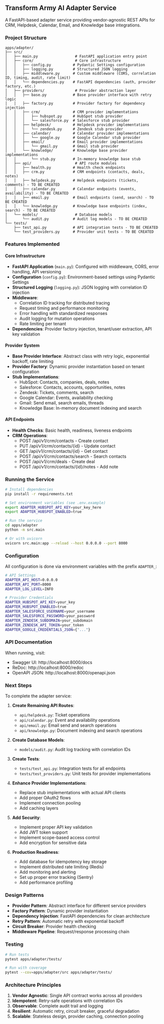 ## Transform Army AI Adapter Service

A FastAPI-based adapter service providing vendor-agnostic REST APIs for CRM, Helpdesk, Calendar, Email, and Knowledge base integrations.

### Project Structure

```
apps/adapter/
├── src/
│   ├── main.py                 # FastAPI application entry point
│   ├── core/                   # Core infrastructure
│   │   ├── config.py          # Pydantic Settings configuration
│   │   ├── logging.py         # Structured JSON logging
│   │   ├── middleware.py      # Custom middleware (CORS, correlation ID, timing, audit, rate limit)
│   │   └── dependencies.py    # FastAPI dependencies (auth, provider factory, etc.)
│   ├── providers/              # Provider abstraction layer
│   │   ├── base.py            # Base provider interface with retry logic
│   │   ├── factory.py         # Provider factory for dependency injection
│   │   ├── crm/               # CRM provider implementations
│   │   │   ├── hubspot.py     # HubSpot stub provider
│   │   │   └── salesforce.py  # Salesforce stub provider
│   │   ├── helpdesk/          # Helpdesk provider implementations
│   │   │   └── zendesk.py     # Zendesk stub provider
│   │   ├── calendar/          # Calendar provider implementations
│   │   │   └── google.py      # Google Calendar stub provider
│   │   ├── email/             # Email provider implementations
│   │   │   └── gmail.py       # Gmail stub provider
│   │   └── knowledge/         # Knowledge base provider implementations
│   │       └── stub.py        # In-memory knowledge base stub
│   ├── api/                    # API route modules
│   │   ├── health.py          # Health check endpoints
│   │   ├── crm.py             # CRM endpoints (contacts, deals, notes)
│   │   ├── helpdesk.py        # Helpdesk endpoints (tickets, comments) - TO BE CREATED
│   │   ├── calendar.py        # Calendar endpoints (events, availability) - TO BE CREATED
│   │   ├── email.py           # Email endpoints (send, search) - TO BE CREATED
│   │   └── knowledge.py       # Knowledge base endpoints (index, search) - TO BE CREATED
│   └── models/                 # Database models
│       └── audit.py           # Audit log models - TO BE CREATED
└── tests/
    ├── test_api.py            # API integration tests - TO BE CREATED
    └── test_providers.py      # Provider unit tests - TO BE CREATED
```

### Features Implemented

#### Core Infrastructure
- **FastAPI Application** (`main.py`): Configured with middleware, CORS, error handling, API versioning
- **Configuration** (`config.py`): Environment-based settings using Pydantic Settings
- **Structured Logging** (`logging.py`): JSON logging with correlation ID injection
- **Middleware**:
  - Correlation ID tracking for distributed tracing
  - Request timing and performance monitoring
  - Error handling with standardized responses
  - Audit logging for mutation operations
  - Rate limiting per tenant
- **Dependencies**: Provider factory injection, tenant/user extraction, API key validation

#### Provider System
- **Base Provider Interface**: Abstract class with retry logic, exponential backoff, rate limiting
- **Provider Factory**: Dynamic provider instantiation based on tenant configuration
- **Stub Implementations**:
  - HubSpot: Contacts, companies, deals, notes
  - Salesforce: Contacts, accounts, opportunities, notes
  - Zendesk: Tickets, comments, search
  - Google Calendar: Events, availability checking
  - Gmail: Send email, search emails, threads
  - Knowledge Base: In-memory document indexing and search

#### API Endpoints
- **Health Checks**: Basic health, readiness, liveness endpoints
- **CRM Operations**: 
  - POST /api/v1/crm/contacts - Create contact
  - PUT /api/v1/crm/contacts/{id} - Update contact
  - GET /api/v1/crm/contacts/{id} - Get contact
  - POST /api/v1/crm/contacts/search - Search contacts
  - POST /api/v1/crm/deals - Create deal
  - POST /api/v1/crm/contacts/{id}/notes - Add note

### Running the Service

```bash
# Install dependencies
pip install -r requirements.txt

# Set environment variables (see .env.example)
export ADAPTER_HUBSPOT_API_KEY=your_key_here
export ADAPTER_HUBSPOT_ENABLED=true

# Run the service
cd apps/adapter
python -m src.main

# Or with uvicorn
uvicorn src.main:app --reload --host 0.0.0.0 --port 8000
```

### Configuration

All configuration is done via environment variables with the prefix `ADAPTER_`:

```bash
# API Settings
ADAPTER_API_HOST=0.0.0.0
ADAPTER_API_PORT=8000
ADAPTER_LOG_LEVEL=INFO

# Provider Credentials
ADAPTER_HUBSPOT_API_KEY=your_key
ADAPTER_HUBSPOT_ENABLED=true
ADAPTER_SALESFORCE_USERNAME=your_username
ADAPTER_SALESFORCE_PASSWORD=your_password
ADAPTER_ZENDESK_SUBDOMAIN=your_subdomain
ADAPTER_ZENDESK_API_TOKEN=your_token
ADAPTER_GOOGLE_CREDENTIALS_JSON={"..."}
```

### API Documentation

When running, visit:
- Swagger UI: http://localhost:8000/docs
- ReDoc: http://localhost:8000/redoc
- OpenAPI JSON: http://localhost:8000/openapi.json

### Next Steps

To complete the adapter service:

1. **Create Remaining API Routes**:
   - `api/helpdesk.py`: Ticket operations
   - `api/calendar.py`: Event and availability operations
   - `api/email.py`: Email send and search operations
   - `api/knowledge.py`: Document indexing and search operations

2. **Create Database Models**:
   - `models/audit.py`: Audit log tracking with correlation IDs

3. **Create Tests**:
   - `tests/test_api.py`: Integration tests for all endpoints
   - `tests/test_providers.py`: Unit tests for provider implementations

4. **Enhance Provider Implementations**:
   - Replace stub implementations with actual API clients
   - Add proper OAuth2 flows
   - Implement connection pooling
   - Add caching layers

5. **Add Security**:
   - Implement proper API key validation
   - Add JWT token support
   - Implement scope-based access control
   - Add encryption for sensitive data

6. **Production Readiness**:
   - Add database for idempotency key storage
   - Implement distributed rate limiting (Redis)
   - Add monitoring and alerting
   - Set up proper error tracking (Sentry)
   - Add performance profiling

### Design Patterns

- **Provider Pattern**: Abstract interface for different service providers
- **Factory Pattern**: Dynamic provider instantiation
- **Dependency Injection**: FastAPI dependencies for clean architecture
- **Retry Pattern**: Automatic retry with exponential backoff
- **Circuit Breaker**: Provider health checking
- **Middleware Pipeline**: Request/response processing chain

### Testing

```bash
# Run tests
pytest apps/adapter/tests/

# Run with coverage
pytest --cov=apps/adapter/src apps/adapter/tests/
```

### Architecture Principles

1. **Vendor Agnostic**: Single API contract works across all providers
2. **Idempotent**: Retry-safe operations with correlation IDs
3. **Observable**: Complete audit trail and logging
4. **Resilient**: Automatic retry, circuit breaker, graceful degradation
5. **Scalable**: Stateless design, provider caching, connection pooling